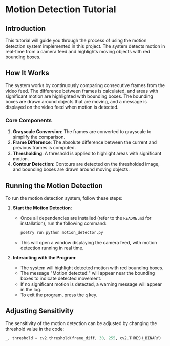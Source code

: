 # Motion Detection Tutorial

## Introduction

This tutorial will guide you through the process of using the motion detection system implemented in this project. The system detects motion in real-time from a camera feed and highlights moving objects with red bounding boxes.

## How It Works

The system works by continuously comparing consecutive frames from the video feed. The difference between frames is calculated, and areas with significant motion are highlighted with bounding boxes. The bounding boxes are drawn around objects that are moving, and a message is displayed on the video feed when motion is detected.

### Core Components

1. **Grayscale Conversion**: The frames are converted to grayscale to simplify the comparison.
2. **Frame Difference**: The absolute difference between the current and previous frames is computed.
3. **Thresholding**: A threshold is applied to highlight areas with significant motion.
4. **Contour Detection**: Contours are detected on the thresholded image, and bounding boxes are drawn around moving objects.

## Running the Motion Detection

To run the motion detection system, follow these steps:

1. **Start the Motion Detection**:
   - Once all dependencies are installed (refer to the `README.md` for installation), run the following command:

     ```bash
     poetry run python motion_detector.py
     ```

   - This will open a window displaying the camera feed, with motion detection running in real time.

2. **Interacting with the Program**:
   - The system will highlight detected motion with red bounding boxes.
   - The message "Motion detected!" will appear near the bounding boxes to indicate detected movement.
   - If no significant motion is detected, a warning message will appear in the log.
   - To exit the program, press the `q` key.

## Adjusting Sensitivity

The sensitivity of the motion detection can be adjusted by changing the threshold value in the code:

```python
_, threshold = cv2.threshold(frame_diff, 30, 255, cv2.THRESH_BINARY)
